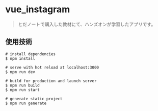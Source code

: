 # vue_instagram

> とだノートで購入した教材にて、ハンズオンが学習したアプリです。

## 使用技術

``` HTML、CSS
# install dependencies
$ npm install

# serve with hot reload at localhost:3000
$ npm run dev

# build for production and launch server
$ npm run build
$ npm run start

# generate static project
$ npm run generate
```
